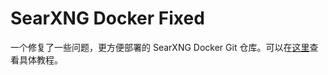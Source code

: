 # SearXNG Docker Fixed

一个修复了一些问题，更方便部署的 SearXNG Docker Git 仓库。可以在[这里](https://www.yoghurtlee.com/hello-searxng)查看具体教程。
